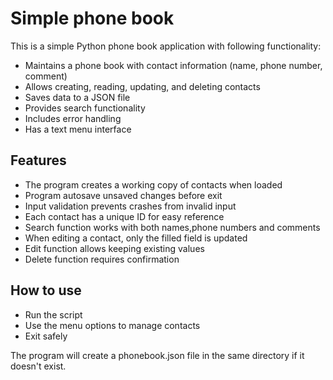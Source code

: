 # Simple phone book
This is a simple Python phone book application with following functionality:
- Maintains a phone book with contact information (name, phone number, comment)
- Allows creating, reading, updating, and deleting contacts
- Saves data to a JSON file
- Provides search functionality
- Includes error handling
- Has a text menu interface


## Features
- The program creates a working copy of contacts when loaded
- Program autosave unsaved changes before exit
- Input validation prevents crashes from invalid input
- Each contact has a unique ID for easy reference
- Search function works with both names,phone numbers and comments
- When editing a contact, only the filled field is updated
- Edit function allows keeping existing values
- Delete function requires confirmation


## How to use
- Run the script
- Use the menu options to manage contacts
- Exit safely

The program will create a phonebook.json file in the same directory if it doesn't exist.
